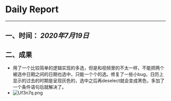 # Daily Report

--------

## 一、时间： *2020年7月19日*

## 二、成果

* 用了一个比较简单的逻辑实现的多选，但是和视频里的不太一样，不能把两个被选中日期之间的日期也选中，只能一个个的选。修复了一些小bug，日历上显示的过去的时期是呈现灰色的，选中之后再deselect就会变成黑色，多加了一个条件语句后就解决了。
* ![Uf3n7q.png](https://s1.ax1x.com/2020/07/20/Uf3n7q.png)


